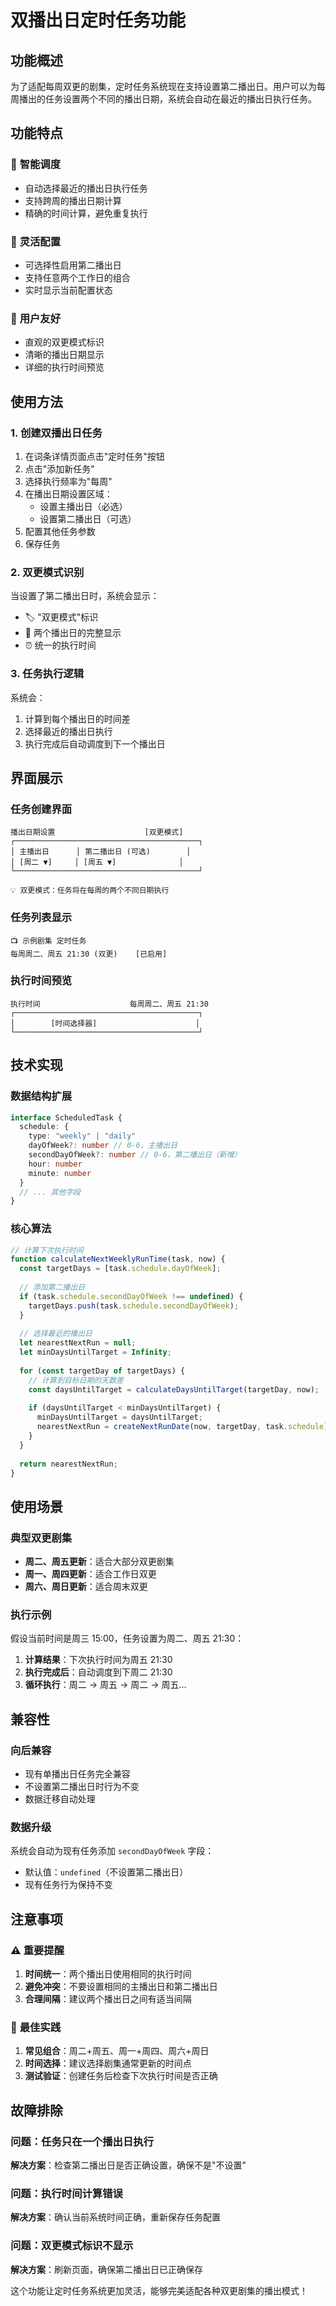 # 双播出日定时任务功能

## 功能概述

为了适配每周双更的剧集，定时任务系统现在支持设置第二播出日。用户可以为每周播出的任务设置两个不同的播出日期，系统会自动在最近的播出日执行任务。

## 功能特点

### 🎯 **智能调度**
- 自动选择最近的播出日执行任务
- 支持跨周的播出日期计算
- 精确的时间计算，避免重复执行

### 🔄 **灵活配置**
- 可选择性启用第二播出日
- 支持任意两个工作日的组合
- 实时显示当前配置状态

### 📱 **用户友好**
- 直观的双更模式标识
- 清晰的播出日期显示
- 详细的执行时间预览

## 使用方法

### 1. 创建双播出日任务

1. 在词条详情页面点击"定时任务"按钮
2. 点击"添加新任务"
3. 选择执行频率为"每周"
4. 在播出日期设置区域：
   - 设置主播出日（必选）
   - 设置第二播出日（可选）
5. 配置其他任务参数
6. 保存任务

### 2. 双更模式识别

当设置了第二播出日时，系统会显示：
- 🏷️ "双更模式"标识
- 📅 两个播出日的完整显示
- ⏰ 统一的执行时间

### 3. 任务执行逻辑

系统会：
1. 计算到每个播出日的时间差
2. 选择最近的播出日执行
3. 执行完成后自动调度到下一个播出日

## 界面展示

### 任务创建界面
```
播出日期设置                    [双更模式]
┌─────────────────────────────────────────┐
│ 主播出日      │ 第二播出日 (可选)        │
│ [周二 ▼]     │ [周五 ▼]              │
└─────────────────────────────────────────┘

💡 双更模式：任务将在每周的两个不同日期执行
```

### 任务列表显示
```
📺 示例剧集 定时任务
每周周二、周五 21:30 (双更)    [已启用]
```

### 执行时间预览
```
执行时间                    每周周二、周五 21:30
┌─────────────────────────────────────────┐
│        [时间选择器]                      │
└─────────────────────────────────────────┘
```

## 技术实现

### 数据结构扩展

```typescript
interface ScheduledTask {
  schedule: {
    type: "weekly" | "daily"
    dayOfWeek?: number // 0-6，主播出日
    secondDayOfWeek?: number // 0-6，第二播出日（新增）
    hour: number
    minute: number
  }
  // ... 其他字段
}
```

### 核心算法

```javascript
// 计算下次执行时间
function calculateNextWeeklyRunTime(task, now) {
  const targetDays = [task.schedule.dayOfWeek];
  
  // 添加第二播出日
  if (task.schedule.secondDayOfWeek !== undefined) {
    targetDays.push(task.schedule.secondDayOfWeek);
  }
  
  // 选择最近的播出日
  let nearestNextRun = null;
  let minDaysUntilTarget = Infinity;
  
  for (const targetDay of targetDays) {
    // 计算到目标日期的天数差
    const daysUntilTarget = calculateDaysUntilTarget(targetDay, now);
    
    if (daysUntilTarget < minDaysUntilTarget) {
      minDaysUntilTarget = daysUntilTarget;
      nearestNextRun = createNextRunDate(now, targetDay, task.schedule);
    }
  }
  
  return nearestNextRun;
}
```

## 使用场景

### 典型双更剧集
- **周二、周五更新**：适合大部分双更剧集
- **周一、周四更新**：适合工作日双更
- **周六、周日更新**：适合周末双更

### 执行示例

假设当前时间是周三 15:00，任务设置为周二、周五 21:30：

1. **计算结果**：下次执行时间为周五 21:30
2. **执行完成后**：自动调度到下周二 21:30
3. **循环执行**：周二 → 周五 → 周二 → 周五...

## 兼容性

### 向后兼容
- 现有单播出日任务完全兼容
- 不设置第二播出日时行为不变
- 数据迁移自动处理

### 数据升级
系统会自动为现有任务添加 `secondDayOfWeek` 字段：
- 默认值：`undefined`（不设置第二播出日）
- 现有任务行为保持不变

## 注意事项

### ⚠️ **重要提醒**
1. **时间统一**：两个播出日使用相同的执行时间
2. **避免冲突**：不要设置相同的主播出日和第二播出日
3. **合理间隔**：建议两个播出日之间有适当间隔

### 🔧 **最佳实践**
1. **常见组合**：周二+周五、周一+周四、周六+周日
2. **时间选择**：建议选择剧集通常更新的时间点
3. **测试验证**：创建任务后检查下次执行时间是否正确

## 故障排除

### 问题：任务只在一个播出日执行
**解决方案**：检查第二播出日是否正确设置，确保不是"不设置"

### 问题：执行时间计算错误
**解决方案**：确认当前系统时间正确，重新保存任务配置

### 问题：双更模式标识不显示
**解决方案**：刷新页面，确保第二播出日已正确保存

这个功能让定时任务系统更加灵活，能够完美适配各种双更剧集的播出模式！
